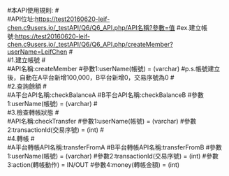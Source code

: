 #本API使用規則:
#<br>
#API位址:https://test20160620-leif-chen.c9users.io/_testAPI/Q6/Q6_API.php/API名稱?參數=值
#ex.建立帳號:https://test20160620-leif-chen.c9users.io/_testAPI/Q6/Q6_API.php/createMember?userName=LeifChen
#<br>
#1.建立帳號
#<br>
#API名稱:createMember
#參數1:userName(帳號) = (varchar)
#p.s.帳號建立後，自動在A平台新增100,000，B平台新增0，交易序號為0
#<br>
#2.查詢餘額
#<br>
#A平台API名稱:checkBalanceA
#B平台API名稱:checkBalanceB
#參數1:userName(帳號) = (varchar)
#<br>
#3.檢查轉帳狀態
#<br>
#API名稱:checkTransfer
#參數1:userName(帳號) = (varchar)
#參數2:transactionId(交易序號) = (int)
#<br>
#4.轉帳
#<br>
#A平台轉帳API名稱:transferFromA
#B平台轉帳API名稱:transferFromB
#參數1:userName(帳號) = (varchar)
#參數2:transactionId(交易序號) = (int)
#參數3:action(轉帳動作) = IN/OUT
#參數4:money(轉帳金額) = (int)